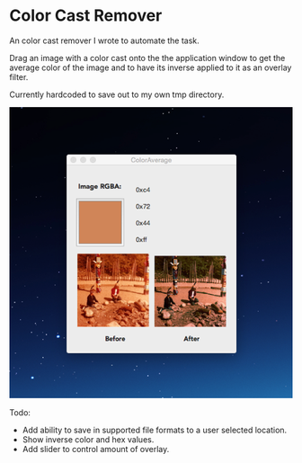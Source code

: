 Color Cast Remover
==================

An color cast remover I wrote to automate the task.

Drag an image with a color cast onto the the application window to get
the average color of the image and to have its inverse applied to it as an overlay filter.

Currently hardcoded to save out to my own tmp directory.

![](example.png?raw=true "Screenshot of image filtered.")

Todo:
* Add ability to save in supported file formats to a user selected location.
* Show inverse color and hex values.
* Add slider to control amount of overlay.

